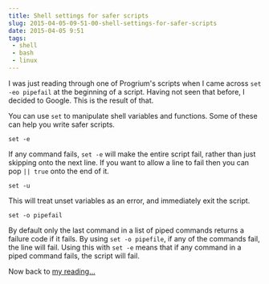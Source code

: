 ```yaml
---
title: Shell settings for safer scripts
slug: 2015-04-05-09-51-00-shell-settings-for-safer-scripts
date: 2015-04-05 9:51
tags:
 - shell
 - bash
 - linux
---
```


I was just reading through one of Progrium's scripts when I came across `set -eo pipefail` at the beginning of a script. Having not seen that before, I decided to Google. This is the result of that.
    
You can use `set` to manipulate shell variables and functions. Some of these can help you write safer scripts.

    set -e

If any command fails, `set -e` will make the entire script fail, rather than just skipping onto the next line. If you want to allow a line to fail then you can pop `|| true` onto the end of it. 

    set -u

This will treat unset variables as an error, and immediately exit the script.

    set -o pipefail

By default only the last command in a list of piped commands returns a failure code if it fails. By using `set -o pipefile`, if any of the commands fail, the line will fail. Using this with `set -e` means that if any command in a piped command fails, the script will fail.

Now back to [my reading...](https://github.com/progrium/docker-consul/blob/master/start)
